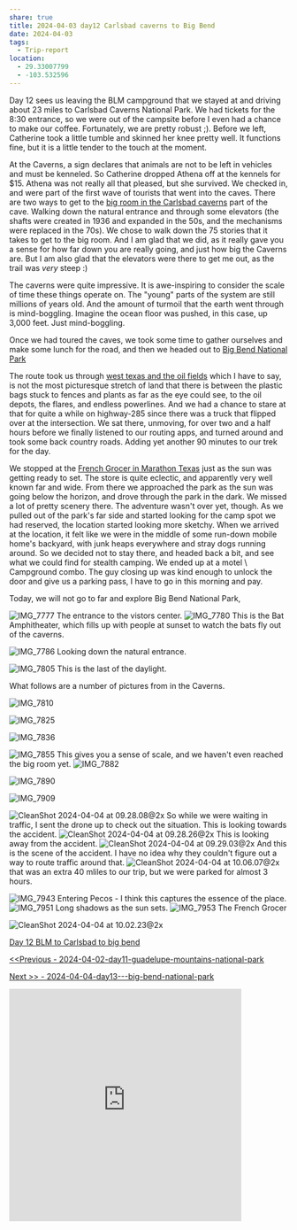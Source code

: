 ```yaml
---
share: true
title: 2024-04-03 day12 Carlsbad caverns to Big Bend
date: 2024-04-03
tags:
  - Trip-report
location:
  - 29.33007799
  - -103.532596
---
```


Day 12 sees us leaving the BLM campground that we stayed at and driving about 23 miles to Carlsbad Caverns National Park.   We had tickets for the 8:30 entrance, so we were out of the campsite before I even had a chance to make our coffee. Fortunately, we are pretty robust ;). Before we left, Catherine took a little tumble and skinned her knee pretty well.  It functions fine, but it is a little tender to the touch at the moment.

At the Caverns, a sign declares that animals are not to be left in vehicles and must be kenneled.  So Catherine dropped Athena off at the kennels for $15.  Athena was not really all that pleased, but she survived.  We checked in, and were part of the first wave of tourists that went into the caves.   There are two ways to get to the [big room in the Carlsbad caverns](https://justgoexploring.com/destinations/carlsbad-caverns-big-room-the-most-amazing-cave/) part of the cave.  Walking down the natural entrance and through some elevators (the shafts were created in 1936 and expanded in the 50s, and the mechanisms were replaced in the 70s). We chose to walk down the 75 stories that it takes to get to the big room.  And I am glad that we did, as it really gave you a sense for how far down you are really going, and just how big the Caverns are.  But I am also glad that the elevators were there to get me out, as the trail was _very_ steep :) 

The caverns were quite impressive. It is awe-inspiring to consider the scale of time these things operate on.  The "young" parts of the system are still millions of years old.  And the amount of turmoil that the earth went through is mind-boggling. Imagine the ocean floor was pushed, in this case, up 3,000 feet. Just mind-boggling.

Once we had toured the caves, we took some time to gather ourselves and make some lunch for the road, and then we headed out to [Big Bend National Park](https://www.nps.gov/bibe/)   

The route took us through [west texas and the oil fields](https://en.wikipedia.org/wiki/Permian_Basin_(North_America))  which I have to say, is not the most picturesque stretch of land that there is between the plastic bags stuck to fences and plants as far as the eye could see, to the oil depots, the flares, and endless powerlines.  And we had a chance to stare at that for quite a while on highway-285 since there was a truck that flipped over at the intersection.  We sat there, unmoving, for over two and a half hours before we finally listened to our routing apps, and turned around and took some back country roads. Adding yet another 90 minutes to our trek for the day.    

We stopped at the [French Grocer in Marathon Texas](https://frenchcogrocer.com/) just as the sun was getting ready to set.   The store is quite eclectic, and apparently very well known far and wide.   From there we approached the park as the sun was going below the horizon, and drove through the park in the dark.  We missed a lot of pretty scenery there.  The adventure wasn't over yet, though.  As we pulled out of the park's far side and started looking for the camp spot we had reserved, the location started looking more sketchy.  When we arrived at the location, it felt like we were in the middle of some run-down mobile home's backyard, with junk heaps everywhere and stray dogs running around.    So we decided not to stay there, and headed back a bit, and see what we could find for stealth camping.   We ended up at a motel \ Campground combo.  The guy closing up was kind enough to unlock the door and give us a parking pass, I have to go in this morning and pay.  

Today, we will not go to far and explore Big Bend National Park,


![IMG_7777](../../attachments/IMG_7777.jpeg)
The entrance to the vistors center.
 ![IMG_7780](../../attachments/IMG_7780.jpeg)
 This is the Bat Amphitheater, which fills up with people at sunset to watch the bats fly out of the caverns. 

![IMG_7786](../../attachments/IMG_7786.jpeg)
Looking down the natural entrance.

![IMG_7805](../../attachments/IMG_7805.jpeg)
This is the last of the daylight.

What follows are a number of pictures from in the Caverns.

![IMG_7810](../../attachments/IMG_7810.jpeg)

![IMG_7825](../../attachments/IMG_7825.jpeg)

![IMG_7836](../../attachments/IMG_7836.jpeg)

![IMG_7855](../../attachments/IMG_7855.jpeg)
This gives you a sense of scale, and we haven't even reached the big room yet.
![IMG_7882](../../attachments/IMG_7882.jpeg)

![IMG_7890](../../attachments/IMG_7890.jpeg)

![IMG_7909](../../attachments/IMG_7909.jpeg)

![CleanShot 2024-04-04 at 09.28.08@2x](../../attachments/CleanShot%202024-04-04%20at%2009.28.08@2x.png)
So while we were waiting in traffic, I sent the drone up to check out the situation.  This is looking towards the accident. 
![CleanShot 2024-04-04 at 09.28.26@2x](../../attachments/CleanShot%202024-04-04%20at%2009.28.26@2x.png)
This is looking away from the accident.
![CleanShot 2024-04-04 at 09.29.03@2x](../../attachments/CleanShot%202024-04-04%20at%2009.29.03@2x.png)
And this is the scene of the accident.   I have no idea why they couldn't figure out a way to route traffic around that.
![CleanShot 2024-04-04 at 10.06.07@2x](../../attachments/CleanShot%202024-04-04%20at%2010.06.07@2x.png)
that was an extra 40 mliles to our trip, but we were parked for almost 3 hours.

![IMG_7943](../../attachments/IMG_7943.jpeg)
Entering Pecos - I think this captures the essence of the place.  
![IMG_7951](../../attachments/IMG_7951.jpeg)
Long shadows as the sun sets.
![IMG_7953](../../attachments/IMG_7953.jpeg)
The French Grocer


![CleanShot 2024-04-04 at 10.02.23@2x](../../attachments/CleanShot%202024-04-04%20at%2010.02.23@2x.png)


[Day 12 BLM to Carlsbad to big bend](https://www.gaiagps.com/public/askVxrzmgL9xMwGSw1x92rsG/)

[<<Previous - 2024-04-02-day11-guadelupe-mountains-national-park](./2024-04-02-day11-guadelupe-mountains-national-park.md)

[Next >> - 2024-04-04-day13---big-bend-national-park](./2024-04-04-day13---big-bend-national-park.md)

<iframe src="https://www.gaiagps.com/public/askVxrzmgL9xMwGSw1x92rsG/?embed=True" style="border:none; overflow-y: hidden; background-color:white; min-width: 320px; max-width:420px; width:100%; height: 420px;" seamless />

